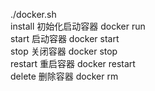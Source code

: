 ./docker.sh   
    install 初始化启动容器  docker run  
    start 启动容器  docker start  
    stop 关闭容器  docker stop  
    restart 重启容器  docker restart  
    delete 删除容器  docker rm  
